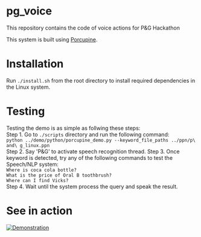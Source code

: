 # pg_voice
This repository contains the code of voice actions for P&G Hackathon    

This system is built using [Porcupine](https://github.com/Picovoice/Porcupine). 

# Installation    
Run `./install.sh` from the root directory to install required dependencies in the Linux system.   

# Testing     
Testing the demo is as simple as follwing these steps:     
Step 1. Go to `./scripts` directory and run the following command:   
   `python ../demo/python/porcupine_demo.py --keyword_file_paths ../ppn/p\ and\ g_linux.ppn`     
Step 2. Say 'P&G' to activate speech recognition thread.
Step 3. Once keyword is detected, try any of the following commands to test the Speech/NLP system:    
      `Where is coca cola bottle?`    
      `What is the price of Oral B toothbrush?`     
      `Where can I find Vicks?`     
Step 4. Wait until the system process the query and speak the result.       

# See in action    
[![Demonstration](https://he-s3.s3.amazonaws.com/media/sprint/pg-click-predict-innovate/team/385834/b9f064c4.JPG)](https://youtu.be/XG_JuRgAbj8)       
